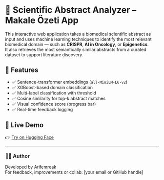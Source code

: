 # 🧠 Scientific Abstract Analyzer – Makale Özeti App

This interactive web application takes a biomedical scientific abstract as input and uses machine learning techniques to identify the most relevant biomedical domain — such as **CRISPR**, **AI in Oncology**, or **Epigenetics**.  
It also retrieves the most semantically similar abstracts from a curated dataset to support literature discovery.

## 🚀 Features
- ✅ Sentence-transformer embeddings (`all-MiniLM-L6-v2`)
- ✅ XGBoost-based domain classification
- ✅ Multi-label classification with threshold
- ✅ Cosine similarity for top-k abstract matches
- ✅ Visual confidence score (progress bar)
- ✅ Real-time feedback logging

## 🔗 Live Demo  
👉 [Try on Hugging Face](https://huggingface.co/spaces/Arifemreak/scientific-abstract-analyzer)

---

### 👨‍💻 Author  
Developed by Arifemreak  
For feedback, improvements or collab: [your email or GitHub handle]

